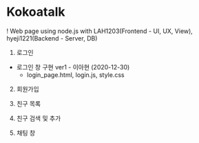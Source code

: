 # Kokoatalk
! Web page using node.js
with LAH1203(Frontend - UI, UX, View), hyeji1221(Backend - Server, DB)

1. 로그인
  - 로그인 창 구현 ver1 - 이아현 (2020-12-30)
    + login_page.html, login.js, style.css

2. 회원가입

3. 친구 목록

4. 친구 검색 및 추가

5. 채팅 창
